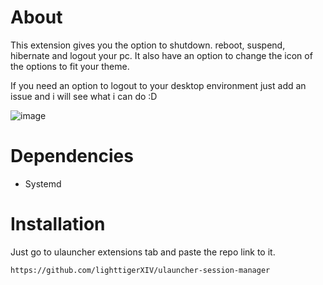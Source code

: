 # About  
This extension gives you the option to shutdown. reboot, suspend, hibernate and logout your pc.
It also have an option to change the icon of the options to fit your theme.

If you need an option to logout to your desktop environment just add an issue and i will see what i can do :D

![image](https://user-images.githubusercontent.com/35658492/205598826-90f6c225-6ab4-4ae7-9127-f6284ad252da.png)


# Dependencies
- Systemd


# Installation
Just go to ulauncher extensions tab and paste the repo link to it.

    https://github.com/lighttigerXIV/ulauncher-session-manager
